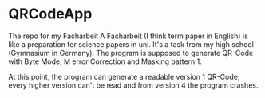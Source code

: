 # QRCodeApp
The repo for my Facharbeit
A Facharbeit (I think term paper in English) is like a preparation for science papers in uni.
It's a task from my high school (Gymnasium in Germany).
The program is supposed to generate QR-Code with Byte Mode, M error Correction and Masking pattern 1.

At this point, the program can generate a readable version 1 QR-Code; every higher version can't be read and from version 4 the program crashes.
